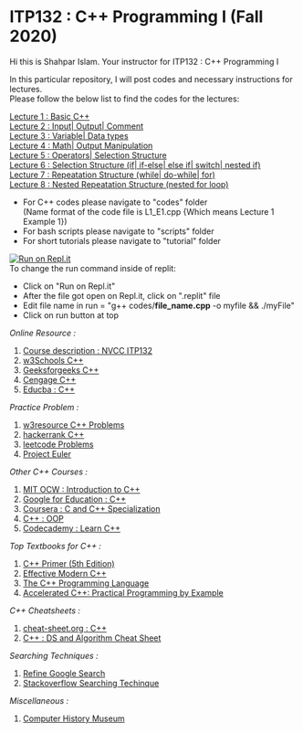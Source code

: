 # ITP132 : C++ Programming I (Fall 2020)

Hi this is Shahpar Islam. Your instructor for ITP132 : C++ Programming I

In this particular repository, I will post codes and necessary instructions for lectures.<br/>
Please follow the below list to find the codes for the lectures:<br/>

<a href="https://github.com/Islam-shahpar/ITP132/blob/main/codes/L1_E1.cpp" target="_blank"> Lecture 1 : Basic C++ </a> <br/>
<a href="https://github.com/Islam-shahpar/ITP132/blob/main/codes/L2_E1.cpp" target="_blank"> Lecture 2 : Input| Output| Comment </a> <br/>
<a href="https://github.com/Islam-shahpar/ITP132/blob/main/codes/L3_E1.cpp" target="_blank"> Lecture 3 : Variable| Data types </a> <br/>
<a href="" target="_blank"> Lecture 4 : Math| Output Manipulation </a> <br/>
<a href="" target="_blank"> Lecture 5 : Operators| Selection Structure </a> <br/>
<a href="https://github.com/Islam-shahpar/ITP132/blob/main/codes/L6_E1.cpp" target="_blank"> Lecture 6 : Selection Structure (if| if-else| else if| switch| nested if) </a> <br/>
<a href="https://github.com/Islam-shahpar/ITP132/blob/main/codes/L7_E1.cpp" target="_blank"> Lecture 7 : Repeatation Structure (while| do-while| for) </a> <br/>
<a href="https://github.com/Islam-shahpar/ITP132/blob/main/codes/L8_E1.cpp" target="_blank"> Lecture 8 : Nested Repeatation Structure (nested for loop) </a> <br/>

- For C++ codes please navigate to "codes" folder<br/>
  (Name format of the code file is L1_E1.cpp {Which means Lecture 1 Example 1})<br/>
- For bash scripts please navigate to "scripts" folder<br/>
- For short tutorials please navigate to "tutorial" folder<br/>

[![Run on Repl.it](https://repl.it/badge/github/Islam-shahpar/ITP132)](https://repl.it/github/Islam-shahpar/ITP132)<br/>
To change the run command inside of replit:
- Click on "Run on Repl.it" 
- After the file got open on Repl.it, click on ".replit" file
- Edit file name in run = "g++ codes/**file_name.cpp** -o myfile && ./myFile"
- Click on run button at top

*Online Resource :* <br/>

1. <a href="https://www.nvcc.edu/academic/coursecont/summaries/ITP132.pdf" target="_blank"> Course description : NVCC ITP132 </a> <br/>
2. <a href="https://www.w3schools.com/cpp/" target="_blank"> w3Schools C++ </a> <br/>
3. <a href="https://www.geeksforgeeks.org/c-plus-plus/" target="_blank"> Geeksforgeeks C++ </a> <br/>
4. <a href="https://www.cengage.com/c/an-introduction-to-programming-with-c-8e-zak/9781285860114PF/" target="_blank"> Cengage C++ </a> <br/>
5. <a href="https://www.educba.com/patterns-in-c-plus-plus/?source=leftnav" target="_blank"> Educba : C++ </a> <br/>

*Practice Problem :* <br/>

1. <a href="https://www.w3resource.com/cpp-exercises/" target="_blank"> w3resource C++ Problems </a> <br/>
2. <a href="https://www.hackerrank.com/domains/cpp" target="_blank"> hackerrank C++ </a> <br/>
3. <a href="https://leetcode.com/problemset/all/" target="_blank"> leetcode Problems </a> <br/>
4. <a href="https://projecteuler.net/archives" target="_blank"> Project Euler </a> <br/>

*Other C++ Courses :* <br/>

1. <a href="https://ocw.mit.edu/courses/electrical-engineering-and-computer-science/6-096-introduction-to-c-january-iap-2011/index.htm" target="_blank"> MIT OCW : Introduction to C++ </a> <br/>
2. <a href="https://developers.google.com/edu/c++/" target="_blank"> Google for Education : C++ </a> <br/>
3. <a href="https://www.coursera.org/specializations/coding-for-everyone" target="_blank"> Coursera : C and C++ Specialization </a> <br/>
4. <a href="https://www3.ntu.edu.sg/home/ehchua/programming/cpp/cp3_OOP.html" target="_blank"> C++ : OOP </a> <br/>
5. <a href="https://www.codecademy.com/learn/learn-c-plus-plus" target="_blank"> Codecademy : Learn C++  </a> <br/>

*Top Textbooks for C++ :* <br/>

1. <a href="https://www.amazon.com/dp/0321714113?tag=hackr-20" target="_blank"> C++ Primer (5th Edition)  </a> <br/>
2. <a href="https://www.amazon.com/dp/1491903996?tag=hackr-20" target="_blank"> Effective Modern C++ </a> <br/>
3. <a href="https://www.amazon.com/dp/0321563840?tag=hackr-20" target="_blank"> The C++ Programming Language </a> <br/>
4. <a href="https://www.amazon.com/dp/020170353X?tag=hackr-20" target="_blank"> Accelerated C++: Practical Programming by Example </a> <br/>

*C++ Cheatsheets :*

1. <a href="http://www.cheat-sheets.org/#CPP" target="_blank"> cheat-sheet.org : C++  </a> <br/>
2. <a href="https://github.com/gibsjose/cpp-cheat-sheet/blob/master/Data%20Structures%20and%20Algorithms.md" target="_blank"> C++ : DS and Algorithm Cheat Sheet </a>

*Searching Techniques :*

1. <a href="https://support.google.com/websearch/answer/2466433?hl=en" target="_blank"> Refine Google Search  </a> <br/>
2. <a href="https://stackoverflow.com/help/searching"> Stackoverflow Searching Techinque </a>

*Miscellaneous :*

1. <a href="https://computerhistory.org/" target="_blank"> Computer History Museum  </a> <br/>

